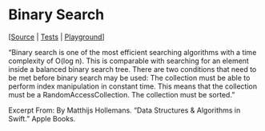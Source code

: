 #  Binary Search

[[Source](../Sources/Algorithms/BinarySearch.swift) | [Tests](../Tests/AlgorithmsTests/BinarySearchTests.swift) | [Playground](../Playgrounds/BinarySearch.playground)]

“Binary search is one of the most efficient searching algorithms with a time complexity of O(log n). This is comparable with searching for an element inside a balanced binary search tree.
There are two conditions that need to be met before binary search may be used:
The collection must be able to perform index manipulation in constant time. This means that the collection must be a RandomAccessCollection.
The collection must be sorted.”

Excerpt From: By Matthijs Hollemans. “Data Structures & Algorithms in Swift.” Apple Books.
